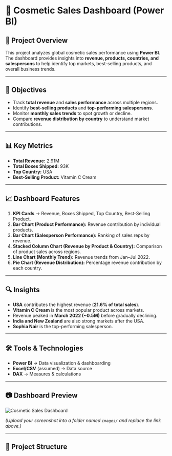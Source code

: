 # 💄 Cosmetic Sales Dashboard (Power BI)

## 📌 Project Overview
This project analyzes global cosmetic sales performance using **Power BI**.  
The dashboard provides insights into **revenue, products, countries, and salespersons** to help identify top markets, best-selling products, and overall business trends.  

---

## 🎯 Objectives
- Track **total revenue** and **sales performance** across multiple regions.  
- Identify **best-selling products** and **top-performing salespersons**.  
- Monitor **monthly sales trends** to spot growth or decline.  
- Compare **revenue distribution by country** to understand market contributions.  

---

## 📊 Key Metrics
- **Total Revenue:** 2.91M  
- **Total Boxes Shipped:** 93K  
- **Top Country:** USA  
- **Best-Selling Product:** Vitamin C Cream  

---

## 📈 Dashboard Features
1. **KPI Cards** → Revenue, Boxes Shipped, Top Country, Best-Selling Product.  
2. **Bar Chart (Product Performance):** Revenue contribution by individual products.  
3. **Bar Chart (Salesperson Performance):** Ranking of sales reps by revenue.  
4. **Stacked Column Chart (Revenue by Product & Country):** Comparison of product sales across regions.  
5. **Line Chart (Monthly Trend):** Revenue trends from Jan–Jul 2022.  
6. **Pie Chart (Revenue Distribution):** Percentage revenue contribution by each country.  

---

## 🔍 Insights
- **USA** contributes the highest revenue (**21.6% of total sales**).  
- **Vitamin C Cream** is the most popular product across markets.  
- Revenue peaked in **March 2022 (~0.5M)** before gradually declining.  
- **India and New Zealand** are also strong markets after the USA.  
- **Sophia Nair** is the top-performing salesperson.  

---

## 🛠 Tools & Technologies
- **Power BI** → Data visualization & dashboarding  
- **Excel/CSV** (assumed) → Data source  
- **DAX** → Measures & calculations  

---

## 📷 Dashboard Preview
![Cosmetic Sales Dashboard](images/dashboard_screenshot.png)


*(Upload your screenshot into a folder named `images/` and replace the link above.)*  

---

## 📂 Project Structure
